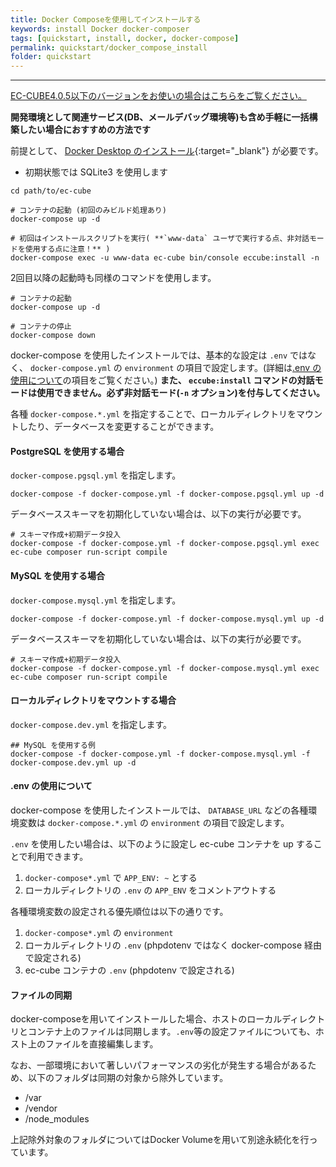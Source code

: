 ```yaml
---
title: Docker Composeを使用してインストールする
keywords: install Docker docker-composer
tags: [quickstart, install, docker, docker-compose]
permalink: quickstart/docker_compose_install
folder: quickstart
---
```



---

[EC-CUBE4.0.5以下のバージョンをお使いの場合はこちらをご覧ください。](/quickstart/install_docker-compose_405orlower)

**開発環境として関連サービス(DB、メールデバッグ環境等)も含め手軽に一括構築したい場合におすすめの方法です**

前提として、 [Docker Desktop のインストール](https://hub.docker.com){:target="_blank"} が必要です。

+ 初期状態では SQLite3 を使用します

```shell
cd path/to/ec-cube

# コンテナの起動 (初回のみビルド処理あり)
docker-compose up -d

# 初回はインストールスクリプトを実行( **`www-data` ユーザで実行する点、非対話モードを使用する点に注意！** )
docker-compose exec -u www-data ec-cube bin/console eccube:install -n
```

2回目以降の起動時も同様のコマンドを使用します。

```shell
# コンテナの起動
docker-compose up -d

# コンテナの停止
docker-compose down
```

docker-compose を使用したインストールでは、基本的な設定は `.env` ではなく、 `docker-compose.yml` の `environment` の項目で設定します。(詳細は[.env の使用について](#env-の使用について)の項目をご覧ください。)
**また、 `eccube:install` コマンドの対話モードは使用できません。必ず非対話モード(`-n` オプション)を付与してください。**

各種 `docker-compose.*.yml` を指定することで、ローカルディレクトリをマウントしたり、データベースを変更することができます。

#### PostgreSQL を使用する場合

`docker-compose.pgsql.yml` を指定します。

``` shell
docker-compose -f docker-compose.yml -f docker-compose.pgsql.yml up -d
```

データベーススキーマを初期化していない場合は、以下の実行が必要です。

```
# スキーマ作成+初期データ投入
docker-compose -f docker-compose.yml -f docker-compose.pgsql.yml exec ec-cube composer run-script compile
```

#### MySQL を使用する場合

`docker-compose.mysql.yml` を指定します。

``` shell
docker-compose -f docker-compose.yml -f docker-compose.mysql.yml up -d
```

データベーススキーマを初期化していない場合は、以下の実行が必要です。

```
# スキーマ作成+初期データ投入
docker-compose -f docker-compose.yml -f docker-compose.mysql.yml exec ec-cube composer run-script compile
```

#### ローカルディレクトリをマウントする場合

`docker-compose.dev.yml` を指定します。

```
## MySQL を使用する例
docker-compose -f docker-compose.yml -f docker-compose.mysql.yml -f docker-compose.dev.yml up -d
```

#### .env の使用について

docker-compose を使用したインストールでは、 `DATABASE_URL` などの各種環境変数は `docker-compose.*.yml` の `environment` の項目で設定します。

`.env` を使用したい場合は、以下のように設定し ec-cube コンテナを up することで利用できます。

1. `docker-compose*.yml` で `APP_ENV: ~` とする
1. ローカルディレクトリの `.env` の `APP_ENV` をコメントアウトする

各種環境変数の設定される優先順位は以下の通りです。

1. `docker-compose*.yml` の `environment`
1. ローカルディレクトリの `.env` (phpdotenv ではなく docker-compose 経由で設定される)
1. ec-cube コンテナの `.env` (phpdotenv で設定される)

#### ファイルの同期

docker-composeを用いてインストールした場合、ホストのローカルディレクトリとコンテナ上のファイルは同期します。`.env`等の設定ファイルについても、ホスト上のファイルを直接編集します。

なお、一部環境において著しいパフォーマンスの劣化が発生する場合があるため、以下のフォルダは同期の対象から除外しています。
 - /var
 - /vendor
 - /node_modules

上記除外対象のフォルダについてはDocker Volumeを用いて別途永続化を行っています。
